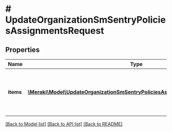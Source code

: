 # # UpdateOrganizationSmSentryPoliciesAssignmentsRequest

## Properties

Name | Type | Description | Notes
------------ | ------------- | ------------- | -------------
**items** | [**\Meraki\Model\UpdateOrganizationSmSentryPoliciesAssignmentsRequestItemsInner[]**](UpdateOrganizationSmSentryPoliciesAssignmentsRequestItemsInner.md) | Sentry Group Policies for the Organization keyed by Network Id |

[[Back to Model list]](../../README.md#models) [[Back to API list]](../../README.md#endpoints) [[Back to README]](../../README.md)
